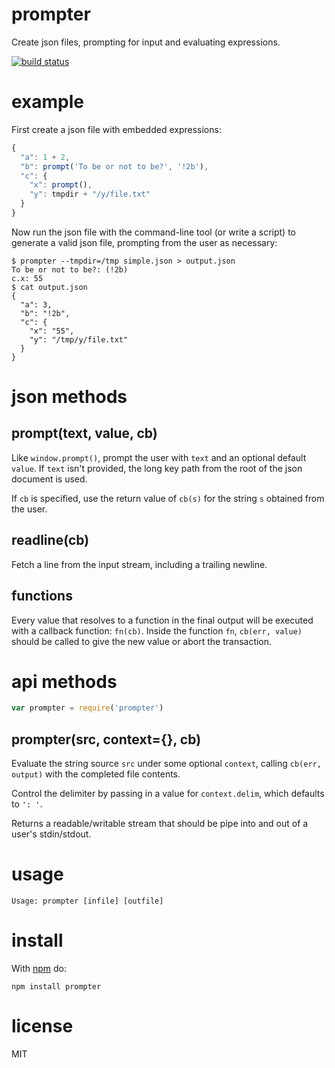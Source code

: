 prompter
========

Create json files, prompting for input and evaluating expressions.

[![build status](https://secure.travis-ci.org/substack/node-prompter.png)](http://travis-ci.org/substack/node-prompter)

example
=======

First create a json file with embedded expressions:

``` js
{
  "a": 1 + 2,
  "b": prompt('To be or not to be?', '!2b'),
  "c": {
    "x": prompt(),
    "y": tmpdir + "/y/file.txt"
  }
}
```

Now run the json file with the command-line tool (or write a script) to generate
a valid json file, prompting from the user as necessary:

```
$ prompter --tmpdir=/tmp simple.json > output.json
To be or not to be?: (!2b) 
c.x: 55
$ cat output.json
{
  "a": 3,
  "b": "!2b",
  "c": {
    "x": "55",
    "y": "/tmp/y/file.txt"
  }
}
```

json methods
============

prompt(text, value, cb)
-----------------------

Like `window.prompt()`, prompt the user with `text` and an optional default
`value`. If `text` isn't provided, the long key path from the root of the json
document is used.

If `cb` is specified, use the return value of `cb(s)` for the string `s`
obtained from the user.

readline(cb)
------------

Fetch a line from the input stream, including a trailing newline.

functions
---------

Every value that resolves to a function in the final output will be executed with
a callback function: `fn(cb)`. Inside the function `fn`, `cb(err, value)` should
be called to give the new value or abort the transaction.

api methods
===========

``` js
var prompter = require('prompter')
```

prompter(src, context={}, cb)
-----------------------------

Evaluate the string source `src` under some optional `context`, calling
`cb(err, output)` with the completed file contents.

Control the delimiter by passing in a value for `context.delim`, which defaults
to `': '`.

Returns a readable/writable stream that should be pipe into and out of a user's
stdin/stdout.

usage
=====

```
Usage: prompter [infile] [outfile]
```

install
=======

With [npm](http://npmjs.org) do:

```
npm install prompter
```

license
=======

MIT
